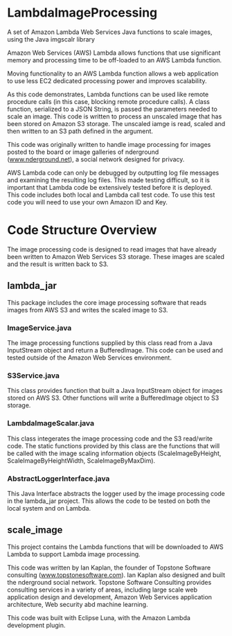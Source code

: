 # LambdaImageProcessing
A set of Amazon Lambda Web Services Java functions to scale images, using the Java imgscalr library

Amazon Web Services (AWS) Lambda allows functions that use significant memory and processing time to be off-loaded to an AWS Lambda function.

Moving functionality to an AWS Lambda function allows a web application to use less EC2 dedicated processing power and improves scalability.

As this code demonstrates, Lambda functions can be used like remote procedure calls (in this case, blocking remote procedure calls). A class function, serialized to a JSON String, is passed the parameters needed to scale an image.
This code is written to process an unscaled image that has been stored on Amazon S3 storage. The unscaled iamge is read, scaled and then written to an S3 path defined in the argument.

This code was originally written to handle image processing for images posted to the board or image galleries of nderground (www.nderground.net), a social network designed for privacy.

AWS Lambda code can only be debugged by outputting log file messages and examining the resulting log files. This made testing difficult, so it is important that Lambda code be extensively tested before it is deployed. This code includes both local and Lambda call test code. To use this test code you will need to use your own Amazon ID and Key.

# Code Structure Overview

The image processing code is designed to read images that have already been written to Amazon Web Services S3 storage. These
images are scaled and the result is written back to S3.

## lambda_jar

This package includes the core image processing software that reads images from AWS S3 and writes the scaled image to S3. 

### ImageService.java

The image processing functions supplied by this class read from a Java InputStream object and return a BufferedImage. 
This code can be used and tested outside of the Amazon Web Services environment.

### S3Service.java

This class provides function that built a Java InputStream object for images stored on AWS S3. Other functions will write
a BufferedImage object to S3 storage.

### LambdaImageScalar.java

This class integerates the image processing code and the S3 read/write code. The static functions provided by this class
are the functions that will be called with the image scaling information objects (ScaleImageByHeight, ScaleImageByHeightWidth,
ScaleImageByMaxDim).

### AbstractLoggerInterface.java

This Java Interface abstracts the logger used by the image processing code in the lambda_jar project. This allows the code
to be tested on both the local system and on Lambda.

## scale_image

This project contains the Lambda functions that will be downloaded to AWS Lambda to support Lambda image processing.

This code was written by Ian Kaplan, the founder of Topstone Software consulting (www.topstonesoftware.com). Ian Kaplan also designed and built the nderground social network. Topstone Software Consulting provides consulting services in a variety of areas, including large scale web application design and development, Amazon Web Services application architecture, Web security abd machine learning.

This code was built with Eclipse Luna, with the Amazon Lambda development plugin.
